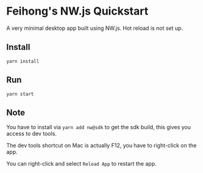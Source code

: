 # Feihong's NW.js Quickstart

A very minimal desktop app built using NW.js. Hot reload is not set up.

## Install

    yarn install

## Run

    yarn start

## Note

You have to install via `yarn add nw@sdk` to get the sdk build, this gives you access to dev tools.

The dev tools shortcut on Mac is actually F12, you have to right-click on the app.

You can right-click and select `Reload App` to restart the app.
